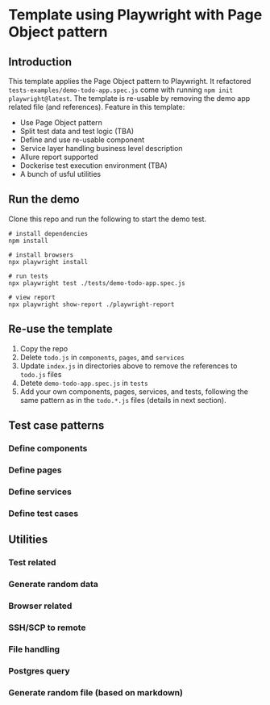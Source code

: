 # Template using Playwright with Page Object pattern

## Introduction

This template applies the Page Object pattern to Playwright. It refactored `tests-examples/demo-todo-app.spec.js` come with running `npm init playwright@latest`. The template is re-usable by removing the demo app related file (and references). Feature in this template:

- Use Page Object pattern
- Split test data and test logic (TBA)
- Define and use re-usable component
- Service layer handling business level description
- Allure report supported
- Dockerise test execution environment (TBA)
- A bunch of usful utilities

## Run the demo

Clone this repo and run the following to start the demo test.

```shell
# install dependencies
npm install

# install browsers
npx playwright install

# run tests
npx playwright test ./tests/demo-todo-app.spec.js

# view report
npx playwright show-report ./playwright-report
```

## Re-use the template

1. Copy the repo
2. Delete `todo.js` in `components`, `pages`, and `services`
3. Update `index.js` in directories above to remove the references to `todo.js` files
4. Detete `demo-todo-app.spec.js` in `tests`
5. Add your own components, pages, services, and tests, following the same pattern as in the `todo.*.js` files (details in next section).

## Test case patterns

### Define components

### Define pages

### Define services

### Define test cases

## Utilities

### Test related

### Generate random data

### Browser related

### SSH/SCP to remote

### File handling

### Postgres query

### Generate random file (based on markdown)
